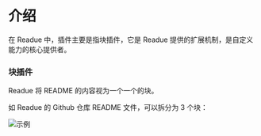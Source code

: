 # 介绍

在 Readue 中，插件主要是指块插件，它是 Readue 提供的扩展机制，是自定义能力的核心提供者。

### 块插件

Readue 将 README 的内容视为一个一个的块。

如 Readue 的 Github 仓库 README 文件，可以拆分为 3 个块：

![示例](https://lexmin.oss-cn-hangzhou.aliyuncs.com/statics/readue/readue-example-intro.jpg)
